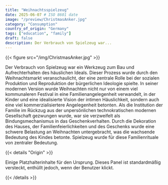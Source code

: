```yaml
---
title: "Weihnachtsspielzeug"
date: 2025-06-07 # ISO 8601 date
image: "/preview/ChristmasAnker.jpg"
category: "Consumption"
country_of_origin: "Germany"
tags: ["education", "family"]
draft: false
description: Der Verbrauch von Spielzeug war...
---
```




{{< figure src="/img/ChristmasAnker.jpg" >}}

Der Verbrauch von Spielzeug war ein Werkzeug zum Bau und Aufrechterhalten des häuslichen Ideals. Dieser Prozess wurde durch den Weihnachtsmarkt veranschaulicht, der eine zentrale Rolle bei der sozialen Produktion und Reproduktion der bürgerlichen Ideologie spielte. In seiner modernen Version wurde Weihnachten nicht nur von einem viel kommunaleren Festival in eine Familienangelegenheit verwandelt, in der Kinder und eine idealisierte Vision der intimen Häuslichkeit, sondern auch eine viel kommerzialisiertere Angelegenheit betonten. Als die Institution der Familie im Rückzug aus der unpersönlichen technokratischen modernen Gesellschaft gezwungen wurde, war sie verzweifelt als Bindungsmechanismus in das Geschenkverhalten. Durch die Dekoration des Hauses, der Familienfeierlichkeiten und des Geschenks wurde eine schwere Belastung an Weihnachten untergebracht, was die wachsende Bedeutung des Kindes betonte. Spielzeug wurde für diese Familienrituale von zentraler Bedeutung.

{{< details "Origin" >}}

Einige Platzhalterinhalte für den Ursprung. Dieses Panel ist standardmäßig versteckt, enthüllt jedoch, wenn der Benutzer klickt.

{{< /details >}}

